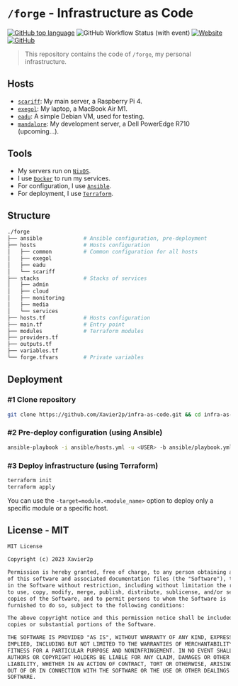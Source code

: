 # `/forge` - Infrastructure as Code

[![GitHub top language](https://img.shields.io/github/languages/top/xavier2p/infra-as-code?style=for-the-badge&logo=terraform&label=terraform&color=%237B42BC)](https://terraform.io/)
![GitHub Workflow Status (with event)](https://img.shields.io/github/actions/workflow/status/xavier2p/infra-as-code/ci.yml?style=for-the-badge&logo=github-actions&label=validation)
[![Website](https://img.shields.io/website?up_message=UP&down_message=DOWN&url=https%3A%2F%2Fxavier2p.github.io%2Ffr&style=for-the-badge&logo=mdbook&label=docs)
](https://xavier2p.github.io/wiki)
[![GitHub](https://img.shields.io/github/license/xavier2p/infra-as-code?style=for-the-badge&logo=github&color=yellow)](../LICENSE.md)

> This repository contains the code of `/forge`, my personal infrastructure.

## Hosts

+ [`scariff`](../hosts/scariff): My main server, a Raspberry Pi 4.
+ [`exegol`](../hosts/exegol): My laptop, a MacBook Air M1.
+ [`eadu`](../hosts/eadu): A simple Debian VM, used for testing.
+ [`mandalore`](../hosts/mandalore): My development server, a Dell PowerEdge R710 (upcoming...).

## Tools

+ My servers run on [`NixOS`](https://github.com/Xavier2p/system).
+ I use [`Docker`](https://www.docker.com/) to run my services.
+ For configuration, I use [`Ansible`](https://www.ansible.com/).
+ For deployment, I use [`Terraform`](https://www.terraform.io/).

## Structure

```bash
./forge
├── ansible             # Ansible configuration, pre-deployment
├── hosts               # Hosts configuration
│   ├── common          # Common configuration for all hosts
│   ├── exegol
│   ├── eadu
│   └── scariff
├── stacks              # Stacks of services
│   ├── admin
│   ├── cloud
│   ├── monitoring
│   ├── media
│   └── services
├── hosts.tf            # Hosts configuration
├── main.tf             # Entry point
├── modules             # Terraform modules
├── providers.tf
├── outputs.tf
├── variables.tf
└── forge.tfvars        # Private variables
```

## Deployment

### #1 Clone repository

```bash
git clone https://github.com/Xavier2p/infra-as-code.git && cd infra-as-code
```

### #2 Pre-deploy configuration (using Ansible)

```bash
ansible-playbook -i ansible/hosts.yml -u <USER> -b ansible/playbook.yml
```

### #3 Deploy infrastructure (using Terraform)

```bash
terraform init
terraform apply
```

You can use the `-target=module.<module_name>` option to deploy only a specific module or a specific host.

## License - MIT

```txt
MIT License

Copyright (c) 2023 Xavier2p

Permission is hereby granted, free of charge, to any person obtaining a copy
of this software and associated documentation files (the "Software"), to deal
in the Software without restriction, including without limitation the rights
to use, copy, modify, merge, publish, distribute, sublicense, and/or sell
copies of the Software, and to permit persons to whom the Software is
furnished to do so, subject to the following conditions:

The above copyright notice and this permission notice shall be included in all
copies or substantial portions of the Software.

THE SOFTWARE IS PROVIDED "AS IS", WITHOUT WARRANTY OF ANY KIND, EXPRESS OR
IMPLIED, INCLUDING BUT NOT LIMITED TO THE WARRANTIES OF MERCHANTABILITY,
FITNESS FOR A PARTICULAR PURPOSE AND NONINFRINGEMENT. IN NO EVENT SHALL THE
AUTHORS OR COPYRIGHT HOLDERS BE LIABLE FOR ANY CLAIM, DAMAGES OR OTHER
LIABILITY, WHETHER IN AN ACTION OF CONTRACT, TORT OR OTHERWISE, ARISING FROM,
OUT OF OR IN CONNECTION WITH THE SOFTWARE OR THE USE OR OTHER DEALINGS IN THE
SOFTWARE.
```
